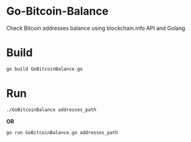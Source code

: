 # Go-Bitcoin-Balance 

Check Bitcoin addresses balance using blockchain.info API and Golang

# Build
```bash
go build GoBitcoinBalance.go
```
# Run
```bash
./GoBitcoinBalance addresses_path
```
**OR**

```bash
go run GoBitcoinBalance.go addresses_path
```


